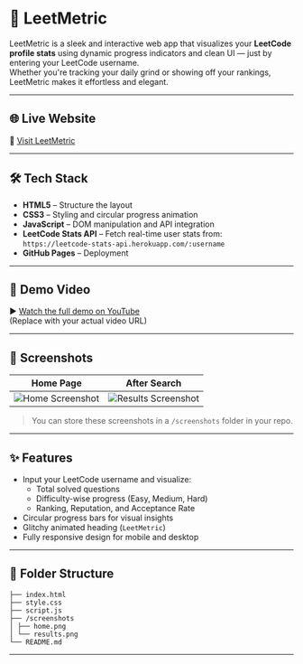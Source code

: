 # 🚀 LeetMetric

LeetMetric is a sleek and interactive web app that visualizes your **LeetCode profile stats** using dynamic progress indicators and clean UI — just by entering your LeetCode username.  
Whether you're tracking your daily grind or showing off your rankings, LeetMetric makes it effortless and elegant.

---

## 🌐 Live Website

🔗 [Visit LeetMetric](https://hetashah30.github.io/LeetMetric/)  

---

## 🛠 Tech Stack

- **HTML5** – Structure the layout
- **CSS3** – Styling and circular progress animation
- **JavaScript** – DOM manipulation and API integration
- **LeetCode Stats API** – Fetch real-time user stats from:  
  `https://leetcode-stats-api.herokuapp.com/:username`
- **GitHub Pages** – Deployment

---

## 🎥 Demo Video

▶️ [Watch the full demo on YouTube](https://youtu.be/3m3oJtNNKHE?si=hFV7fLYOB_k_1BtS)  
(Replace with your actual video URL)

---

## 📸 Screenshots

| Home Page | After Search |
|-----------|--------------|
| ![Home Screenshot](screenshots/home.png) | ![Results Screenshot](screenshots/results.png) |

> You can store these screenshots in a `/screenshots` folder in your repo.

---

## ✨ Features

- Input your LeetCode username and visualize:
  - Total solved questions
  - Difficulty-wise progress (Easy, Medium, Hard)
  - Ranking, Reputation, and Acceptance Rate
- Circular progress bars for visual insights
- Glitchy animated heading (`LeetMetric`)
- Fully responsive design for mobile and desktop

---

## 📁 Folder Structure

```
├── index.html
├── style.css
├── script.js
├── /screenshots
│ ├── home.png
│ └── results.png
└── README.md
```

---
